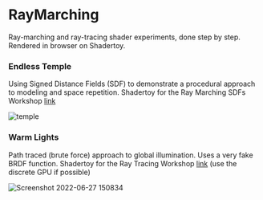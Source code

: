 # RayMarching
 Ray-marching and ray-tracing shader experiments, done step by step. Rendered in browser on Shadertoy.
 
### Endless Temple
Using Signed Distance Fields (SDF) to demonstrate a procedural approach to modeling and space repetition. Shadertoy for the Ray Marching SDFs Workshop [link](https://www.shadertoy.com/view/tsySDw)

![temple](https://user-images.githubusercontent.com/762458/175948011-c7dd11ba-b6a6-4c21-9696-dcb2556072e6.png)

### Warm Lights
Path traced (brute force) approach to global illumination. Uses a very fake BRDF function.
Shadertoy for the Ray Tracing Workshop [link](https://www.shadertoy.com/view/wl3XWN) (use the discrete GPU if possible)

![Screenshot 2022-06-27 150834](https://user-images.githubusercontent.com/762458/175949121-12c4f0f9-c164-4082-90b7-7b5bf6709e67.png)
